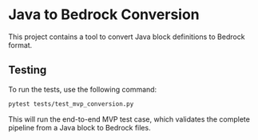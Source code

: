 # Java to Bedrock Conversion

This project contains a tool to convert Java block definitions to Bedrock format.

## Testing

To run the tests, use the following command:

```bash
pytest tests/test_mvp_conversion.py
```

This will run the end-to-end MVP test case, which validates the complete pipeline from a Java block to Bedrock files.
